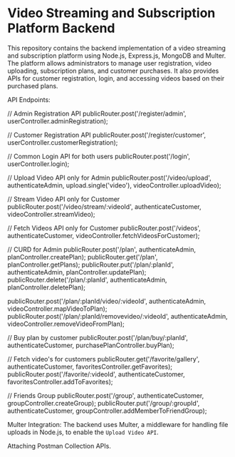 # Video Streaming and Subscription Platform Backend

This repository contains the backend implementation of a video streaming and subscription platform using Node.js, Express.js, MongoDB and Multer. The platform allows administrators to manage user registration, video uploading, subscription plans, and customer purchases. It also provides APIs for customer registration, login, and accessing videos based on their purchased plans.

API Endpoints:

// Admin Registration API
publicRouter.post('/register/admin', userController.adminRegistration);

// Customer Registration API
publicRouter.post('/register/customer', userController.customerRegistration);

// Common Login API for both users
publicRouter.post('/login', userController.login);

// Upload Video API only for Admin
publicRouter.post('/video/upload', authenticateAdmin, upload.single('video'), videoController.uploadVideo);

// Stream Video API only for Customer
publicRouter.post('/video/stream/:videoId', authenticateCustomer, videoController.streamVideo);

// Fetch Videos API only for Customer
publicRouter.post('/videos', authenticateCustomer, videoController.fetchVideosForCustomer);

// CURD for Admin
publicRouter.post('/plan', authenticateAdmin, planController.createPlan);
publicRouter.get('/plan', planController.getPlans);
publicRouter.put('/plan/:planId', authenticateAdmin, planController.updatePlan);
publicRouter.delete('/plan/:planId', authenticateAdmin, planController.deletePlan);

publicRouter.post('/plan/:planId/video/:videoId', authenticateAdmin, videoController.mapVideoToPlan);
publicRouter.post('/plan/:planId/removevideo/:videoId', authenticateAdmin, videoController.removeVideoFromPlan);

// Buy plan by customer
publicRouter.post('/plan/buy/:planId', authenticateCustomer, purchasePlanController.buyPlan);

// Fetch video's for customers
publicRouter.get('/favorite/gallery', authenticateCustomer, favoritesController.getFavorites);
publicRouter.post('/favorite/:videoId', authenticateCustomer, favoritesController.addToFavorites);

// Friends Group
publicRouter.post('/group', authenticateCustomer, groupController.createGroup);
publicRouter.put('/group/:groupId', authenticateCustomer, groupController.addMemberToFriendGroup);


Multer Integration:
The backend uses Multer, a middleware for handling file uploads in Node.js, to enable the `Upload Video API`.

Attaching Postman Collection APIs.

